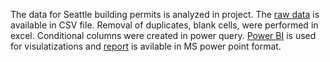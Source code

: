 The data for Seattle building permits is analyzed in project. 
The [raw data](https://github.com/rsgilltc/Seattle-Building-Permits/blob/main/building-permits-current.xlsx) is available in CSV file.
Removal of duplicates, blank cells, were performed in excel. 
Conditional columns were created in power query.
[Power BI](https://github.com/rsgilltc/Seattle-Building-Permits/blob/main/Seattle%20Permits.pdf) is used for visulatizations and [report]() is avilable in MS power point format.
